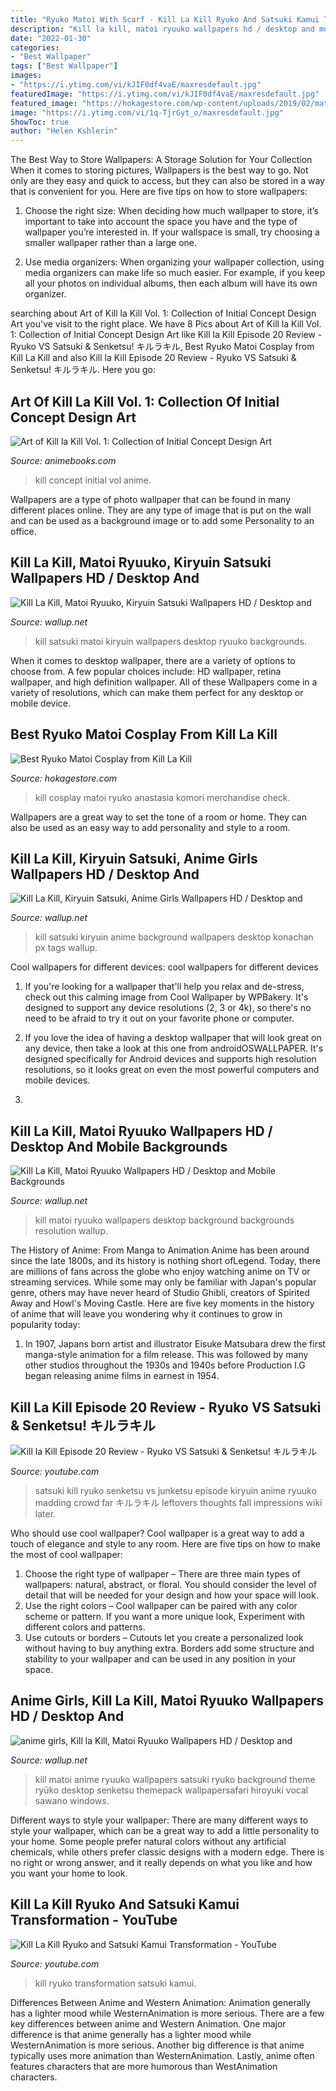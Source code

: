 ```yaml
---
title: "Ryuko Matoi With Scarf - Kill La Kill Ryuko And Satsuki Kamui Transformation"
description: "Kill la kill, matoi ryuuko wallpapers hd / desktop and mobile backgrounds"
date: "2022-01-30"
categories:
- "Best Wallpaper"
tags: ["Best Wallpaper"]
images:
- "https://i.ytimg.com/vi/kJIF0df4vaE/maxresdefault.jpg"
featuredImage: "https://i.ytimg.com/vi/kJIF0df4vaE/maxresdefault.jpg"
featured_image: "https://hokagestore.com/wp-content/uploads/2019/02/matoi_ryuuko_kamui_by_anastasia_komori-d8sh2kn.jpg"
image: "https://i.ytimg.com/vi/1q-TjrGyt_o/maxresdefault.jpg"
ShowToc: true
author: "Helen Kshlerin"
---
```



The Best Way to Store Wallpapers: A Storage Solution for Your Collection
When it comes to storing pictures, Wallpapers is the best way to go. Not only are they easy and quick to access, but they can also be stored in a way that is convenient for you. Here are five tips on how to store wallpapers:
1) Choose the right size: When deciding how much wallpaper to store, it’s important to take into account the space you have and the type of wallpaper you’re interested in. If your wallspace is small, try choosing a smaller wallpaper rather than a large one.

2) Use media organizers: When organizing your wallpaper collection, using media organizers can make life so much easier. For example, if you keep all your photos on individual albums, then each album will have its own organizer.

	

		
searching about Art of Kill la Kill Vol. 1: Collection of Initial Concept Design Art you've visit to the right place. We have 8 Pics about Art of Kill la Kill Vol. 1: Collection of Initial Concept Design Art like Kill la Kill Episode 20 Review - Ryuko VS Satsuki &amp; Senketsu! キルラキル, Best Ryuko Matoi Cosplay from Kill La Kill and also Kill la Kill Episode 20 Review - Ryuko VS Satsuki &amp; Senketsu! キルラキル. Here you go:
		
    
## Art Of Kill La Kill Vol. 1: Collection Of Initial Concept Design Art

<img loading=lazy src="https://sep.yimg.com/ay/animebooks-com/art-of-kill-la-kill-vol-1-collection-of-initial-design-art-book-32.gif" onerror="this.onerror=null;this.src='https://tse2.mm.bing.net/th?id=OIP.ljZuL4GiQbILRh6gv6F2BAHaFr&amp;pid=15.1';" alt="Art of Kill la Kill Vol. 1: Collection of Initial Concept Design Art">

_Source: animebooks.com_

>kill concept initial vol anime. 

	



Wallpapers are a type of photo wallpaper that can be found in many different places online. They are any type of image that is put on the wall and can be used as a background image or to add some Personality to an office.

    
## Kill La Kill, Matoi Ryuuko, Kiryuin Satsuki Wallpapers HD / Desktop And

<img loading=lazy src="https://wallup.net/wp-content/uploads/2016/04/10/305889-Kill_la_Kill-Matoi_Ryuuko-Kiryuin_Satsuki.jpg" onerror="this.onerror=null;this.src='https://tse2.mm.bing.net/th?id=OIP.sMj1xNAmi1Q_wH1PoS2c1QHaEK&amp;pid=15.1';" alt="Kill La Kill, Matoi Ryuuko, Kiryuin Satsuki Wallpapers HD / Desktop and">

_Source: wallup.net_

>kill satsuki matoi kiryuin wallpapers desktop ryuuko backgrounds. 

	

When it comes to desktop wallpaper, there are a variety of options to choose from. A few popular choices include: HD wallpaper, retina wallpaper, and high definition wallpaper. All of these Wallpapers come in a variety of resolutions, which can make them perfect for any desktop or mobile device. 

    
## Best Ryuko Matoi Cosplay From Kill La Kill

<img loading=lazy src="https://hokagestore.com/wp-content/uploads/2019/02/matoi_ryuuko_kamui_by_anastasia_komori-d8sh2kn.jpg" onerror="this.onerror=null;this.src='https://tse2.mm.bing.net/th?id=OIP.cNErURZy32ktGVqoUvwO8AHaLG&amp;pid=15.1';" alt="Best Ryuko Matoi Cosplay from Kill La Kill">

_Source: hokagestore.com_

>kill cosplay matoi ryuko anastasia komori merchandise check. 

	

Wallpapers are a great way to set the tone of a room or home. They can also be used as an easy way to add personality and style to a room.

    
## Kill La Kill, Kiryuin Satsuki, Anime Girls Wallpapers HD / Desktop And

<img loading=lazy src="https://wallup.net/wp-content/uploads/2016/01/180-Kill_la_Kill-Kiryuin_Satsuki-anime_girls.jpg" onerror="this.onerror=null;this.src='https://tse4.mm.bing.net/th?id=OIP.juyVWlkZkrvFmmPeqQXFxAHaEo&amp;pid=15.1';" alt="Kill La Kill, Kiryuin Satsuki, Anime Girls Wallpapers HD / Desktop and">

_Source: wallup.net_

>kill satsuki kiryuin anime background wallpapers desktop konachan px tags wallup. 

	

Cool wallpapers for different devices:
cool wallpapers for different devices 

1. If you're looking for a wallpaper that'll help you relax and de-stress, check out this calming image from Cool Wallpaper by WPBakery. It's designed to support any device resolutions (2, 3 or 4k), so there's no need to be afraid to try it out on your favorite phone or computer.

2. If you love the idea of having a desktop wallpaper that will look great on any device, then take a look at this one from androidOSWALLPAPER. It's designed specifically for Android devices and supports high resolution resolutions, so it looks great on even the most powerful computers and mobile devices.

3.

    
## Kill La Kill, Matoi Ryuuko Wallpapers HD / Desktop And Mobile Backgrounds

<img loading=lazy src="https://wallup.net/wp-content/uploads/2016/01/187-Kill_la_Kill-Matoi_Ryuuko.jpg" onerror="this.onerror=null;this.src='https://tse1.mm.bing.net/th?id=OIP.-jI9WdwKOHnuDXJhSTwAGwHaEK&amp;pid=15.1';" alt="Kill La Kill, Matoi Ryuuko Wallpapers HD / Desktop and Mobile Backgrounds">

_Source: wallup.net_

>kill matoi ryuuko wallpapers desktop background backgrounds resolution wallup. 

	

The History of Anime: From Manga to Animation
Anime has been around since the late 1800s, and its history is nothing short ofLegend. Today, there are millions of fans across the globe who enjoy watching anime on TV or streaming services. While some may only be familiar with Japan's popular genre, others may have never heard of Studio Ghibli, creators of Spirited Away and Howl's Moving Castle. Here are five key moments in the history of anime that will leave you wondering why it continues to grow in popularity today:
1) In 1907, Japans born artist and illustrator Eisuke Matsubara drew the first manga-style animation for a film release. This was followed by many other studios throughout the 1930s and 1940s before Production I.G began releasing anime films in earnest in 1954.

    
## Kill La Kill Episode 20 Review - Ryuko VS Satsuki &amp; Senketsu! キルラキル

<img loading=lazy src="https://i.ytimg.com/vi/1q-TjrGyt_o/maxresdefault.jpg" onerror="this.onerror=null;this.src='https://tse3.mm.bing.net/th?id=OIP.LuFTVtM3iyRnLQaTGmzn0QHaEK&amp;pid=15.1';" alt="Kill la Kill Episode 20 Review - Ryuko VS Satsuki &amp; Senketsu! キルラキル">

_Source: youtube.com_

>satsuki kill ryuko senketsu vs junketsu episode kiryuin anime ryuuko madding crowd far キルラキル leftovers thoughts fall impressions wiki later. 

	

Who should use cool wallpaper?
Cool wallpaper is a great way to add a touch of elegance and style to any room. Here are five tips on how to make the most of cool wallpaper: 
1) Choose the right type of wallpaper – There are three main types of wallpapers: natural, abstract, or floral. You should consider the level of detail that will be needed for your design and how your space will look. 
2) Use the right colors – Cool wallpaper can be paired with any color scheme or pattern. If you want a more unique look, Experiment with different colors and patterns. 
3) Use cutouts or borders – Cutouts let you create a personalized look without having to buy anything extra. Borders add some structure and stability to your wallpaper and can be used in any position in your space.

    
## Anime Girls, Kill La Kill, Matoi Ryuuko Wallpapers HD / Desktop And

<img loading=lazy src="https://wallup.net/wp-content/uploads/2018/09/26/185584-anime_girls-Kill_la_Kill-Matoi_Ryuuko.jpg" onerror="this.onerror=null;this.src='https://tse1.mm.bing.net/th?id=OIP.e3RoRpRk0NLo_xyC0RiMTQHaEK&amp;pid=15.1';" alt="anime girls, Kill la Kill, Matoi Ryuuko Wallpapers HD / Desktop and">

_Source: wallup.net_

>kill matoi anime ryuuko wallpapers satsuki ryuko background theme ryūko desktop senketsu themepack wallpapersafari hiroyuki vocal sawano windows. 

	

Different ways to style your wallpaper:
There are many different ways to style your wallpaper, which can be a great way to add a little personality to your home. Some people prefer natural colors without any artificial chemicals, while others prefer classic designs with a modern edge. There is no right or wrong answer, and it really depends on what you like and how you want your home to look.

    
## Kill La Kill Ryuko And Satsuki Kamui Transformation - YouTube

<img loading=lazy src="https://i.ytimg.com/vi/kJIF0df4vaE/maxresdefault.jpg" onerror="this.onerror=null;this.src='https://tse4.mm.bing.net/th?id=OIP.HafJxkwQsrZR7pl909RaWwHaEK&amp;pid=15.1';" alt="Kill La Kill Ryuko and Satsuki Kamui Transformation - YouTube">

_Source: youtube.com_

>kill ryuko transformation satsuki kamui. 

	

Differences Between Anime and Western Animation: Animation generally has a lighter mood while WesternAnimation is more serious.
There are a few key differences between anime and Western Animation. One major difference is that anime generally has a lighter mood while WesternAnimation is more serious. Another big difference is that anime typically uses more animation than WesternAnimation. Lastly, anime often features characters that are more humorous than WestAnimation characters.

